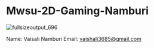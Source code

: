 # Mwsu-2D-Gaming-Namburi

![fullsizeoutput_696](https://user-images.githubusercontent.com/13966932/42543500-ca2c5fb0-8471-11e8-889c-45651f7c020d.jpeg)


Name: Vaisali Namburi
Email: vaishali3685@gmail.com
